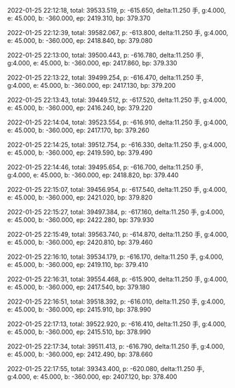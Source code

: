 2022-01-25 22:12:18, total: 39533.519, p: -615.650, delta:11.250 手, g:4.000, e: 45.000, b: -360.000, ep: 2419.310, bp: 379.370

2022-01-25 22:12:39, total: 39582.067, p: -613.800, delta:11.250 手, g:4.000, e: 45.000, b: -360.000, ep: 2418.840, bp: 379.080

2022-01-25 22:13:00, total: 39500.443, p: -616.780, delta:11.250 手, g:4.000, e: 45.000, b: -360.000, ep: 2417.860, bp: 379.330

2022-01-25 22:13:22, total: 39499.254, p: -616.470, delta:11.250 手, g:4.000, e: 45.000, b: -360.000, ep: 2417.130, bp: 379.200

2022-01-25 22:13:43, total: 39449.512, p: -617.520, delta:11.250 手, g:4.000, e: 45.000, b: -360.000, ep: 2416.240, bp: 379.220

2022-01-25 22:14:04, total: 39523.554, p: -616.910, delta:11.250 手, g:4.000, e: 45.000, b: -360.000, ep: 2417.170, bp: 379.260

2022-01-25 22:14:25, total: 39512.754, p: -616.330, delta:11.250 手, g:4.000, e: 45.000, b: -360.000, ep: 2419.590, bp: 379.490

2022-01-25 22:14:46, total: 39495.654, p: -616.700, delta:11.250 手, g:4.000, e: 45.000, b: -360.000, ep: 2418.820, bp: 379.440

2022-01-25 22:15:07, total: 39456.954, p: -617.540, delta:11.250 手, g:4.000, e: 45.000, b: -360.000, ep: 2421.020, bp: 379.820

2022-01-25 22:15:27, total: 39497.384, p: -617.160, delta:11.250 手, g:4.000, e: 45.000, b: -360.000, ep: 2422.280, bp: 379.930

2022-01-25 22:15:49, total: 39563.740, p: -614.870, delta:11.250 手, g:4.000, e: 45.000, b: -360.000, ep: 2420.810, bp: 379.460

2022-01-25 22:16:10, total: 39534.179, p: -616.170, delta:11.250 手, g:4.000, e: 45.000, b: -360.000, ep: 2419.110, bp: 379.410

2022-01-25 22:16:31, total: 39554.468, p: -615.900, delta:11.250 手, g:4.000, e: 45.000, b: -360.000, ep: 2417.540, bp: 379.180

2022-01-25 22:16:51, total: 39518.392, p: -616.010, delta:11.250 手, g:4.000, e: 45.000, b: -360.000, ep: 2415.910, bp: 378.990

2022-01-25 22:17:13, total: 39522.920, p: -616.410, delta:11.250 手, g:4.000, e: 45.000, b: -360.000, ep: 2415.510, bp: 378.990

2022-01-25 22:17:34, total: 39511.413, p: -616.790, delta:11.250 手, g:4.000, e: 45.000, b: -360.000, ep: 2412.490, bp: 378.660

2022-01-25 22:17:55, total: 39343.400, p: -620.080, delta:11.250 手, g:4.000, e: 45.000, b: -360.000, ep: 2407.120, bp: 378.400